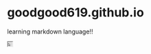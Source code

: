 # goodgood619.github.io
learning markdown language!!

<iframe src="https://examplebuckets3good.s3.ap-northeast-2.amazonaws.com/b5296ca8ffc54fe9b98b93595df804c8.jpg" width="10" height="10" ></iframe>
